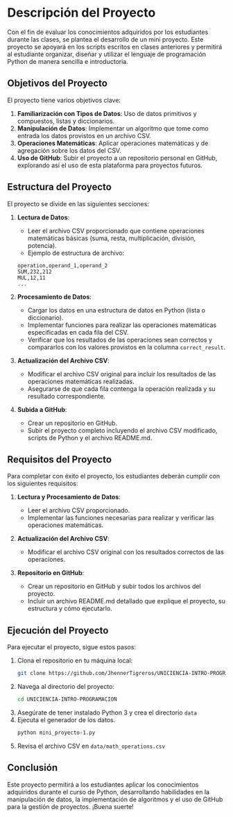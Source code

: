 # Descripción del Proyecto

Con el fin de evaluar los conocimientos adquiridos por los estudiantes durante las clases, se plantea el desarrollo de un mini proyecto. Este proyecto se apoyará en los scripts escritos en clases anteriores y permitirá al estudiante organizar, diseñar y utilizar el lenguaje de programación Python de manera sencilla e introductoria.

## Objetivos del Proyecto

El proyecto tiene varios objetivos clave:
1. **Familiarización con Tipos de Datos**: Uso de datos primitivos y compuestos, listas y diccionarios.
2. **Manipulación de Datos**: Implementar un algoritmo que tome como entrada los datos provistos en un archivo CSV.
3. **Operaciones Matemáticas**: Aplicar operaciones matemáticas y de agregación sobre los datos del CSV.
4. **Uso de GitHub**: Subir el proyecto a un repositorio personal en GitHub, explorando así el uso de esta plataforma para proyectos futuros.

## Estructura del Proyecto

El proyecto se divide en las siguientes secciones:

1. **Lectura de Datos**:
    - Leer el archivo CSV proporcionado que contiene operaciones matemáticas básicas (suma, resta, multiplicación, división, potencia).
    - Ejemplo de estructura de archivo:
    ```csv
    operation,operand_1,operand_2
    SUM,232,212
    MUL,12,11
    ...

2. **Procesamiento de Datos**:
    - Cargar los datos en una estructura de datos en Python (lista o diccionario).
    - Implementar funciones para realizar las operaciones matemáticas especificadas en cada fila del CSV.
    - Verificar que los resultados de las operaciones sean correctos y compararlos con los valores provistos en la columna `correct_result`.

3. **Actualización del Archivo CSV**:
    - Modificar el archivo CSV original para incluir los resultados de las operaciones matemáticas realizadas.
    - Asegurarse de que cada fila contenga la operación realizada y su resultado correspondiente.

4. **Subida a GitHub**:
    - Crear un repositorio en GitHub.
    - Subir el proyecto completo incluyendo el archivo CSV modificado, scripts de Python y el archivo README.md.

## Requisitos del Proyecto

Para completar con éxito el proyecto, los estudiantes deberán cumplir con los siguientes requisitos:

1. **Lectura y Procesamiento de Datos**:
    - Leer el archivo CSV proporcionado.
    - Implementar las funciones necesarias para realizar y verificar las operaciones matemáticas.

2. **Actualización del Archivo CSV**:
    - Modificar el archivo CSV original con los resultados correctos de las operaciones.

3. **Repositorio en GitHub**:
    - Crear un repositorio en GitHub y subir todos los archivos del proyecto.
    - Incluir un archivo README.md detallado que explique el proyecto, su estructura y cómo ejecutarlo.

## Ejecución del Proyecto

Para ejecutar el proyecto, sigue estos pasos:

1. Clona el repositorio en tu máquina local:
    ```sh
    git clone https://github.com/JhennerTigreros/UNICIENCIA-INTRO-PROGRAMACION
    ```
2. Navega al directorio del proyecto:
    ```sh
    cd UNICIENCIA-INTRO-PROGRAMACION
    ```
3. Asegúrate de tener instalado Python 3 y crea el directorio `data`
4. Ejecuta el generador de los datos.
    ```sh
    python mini_proyecto-1.py
    ```
5. Revisa el archivo CSV en `data/math_operations.csv`

## Conclusión

Este proyecto permitirá a los estudiantes aplicar los conocimientos adquiridos durante el curso de Python, desarrollando habilidades en la manipulación de datos, la implementación de algoritmos y el uso de GitHub para la gestión de proyectos. ¡Buena suerte!

